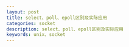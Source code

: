 ```yaml
---
layout: post
title: select、poll、epoll区别及实际应用
categories: socket
description: select、poll、epoll区别及实际应用
keywords: unix、socket
---
```

 
